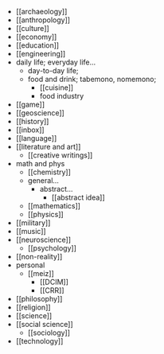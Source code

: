 - [[archaeology]]
- [[anthropology]]
- [[culture]]
- [[economy]]
- [[education]]
- [[engineering]]
- daily life; everyday life...
    - day-to-day life;
    - food and drink; tabemono, nomemono;
        - [[cuisine]]
        - food industry
- [[game]]
- [[geoscience]]
- [[history]]
- [[inbox]]
- [[language]]
- [[literature and art]]
    - [[creative writings]]
- math and phys
    - [[chemistry]]
    - general...
        - abstract...
            - [[abstract idea]]
    - [[mathematics]]
    - [[physics]]
- [[military]]
- [[music]]
- [[neuroscience]]
    - [[psychology]]
- [[non-reality]]
- personal
    - [[meiz]]
        - [[DCIM]]
        - [[CRR]]
- [[philosophy]]
- [[religion]]
- [[science]]
- [[social science]]
    - [[sociology]]
- [[technology]]
